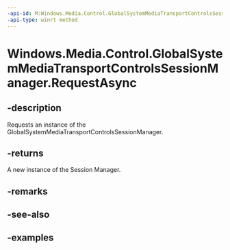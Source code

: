 ```yaml
---
-api-id: M:Windows.Media.Control.GlobalSystemMediaTransportControlsSessionManager.RequestAsync
-api-type: winrt method
---
```


<!-- Method syntax.
public IAsyncOperation<GlobalSystemMediaTransportControlsSessionManager> GlobalSystemMediaTransportControlsSessionManager.RequestAsync()
-->

# Windows.Media.Control.GlobalSystemMediaTransportControlsSessionManager.RequestAsync

## -description
Requests an instance of the GlobalSystemMediaTransportControlsSessionManager.

## -returns
A new instance of the Session Manager.

## -remarks

## -see-also

## -examples

